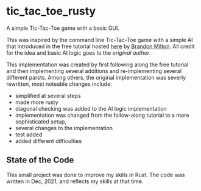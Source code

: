 # tic_tac_toe_rusty

A simple Tic-Tac-Toe game with a basic GUI.

This was inspired by the command line Tic-Tac-Toe game with a simple AI that introduced in the free tutorial hosted [here](https://brandonio21.com/building-tic-tac-toe-in-rust-rustic_tac_toe/) by [Brandon Milton](https://github.com/brandonio21).
All credit for the idea and basic AI logic goes to the *original author*.

This implementation was created by first following along the free tutorial and then implementing several additions and re-implementing several different parsts. 
Among others, the original implementation was severly rewritten, most noteable changes include:

 * simplified at several steps
 * made more rusty
 * diagonal checking was added to the AI logic implementation
 * implementation was changed from the follow-along tutorial to a more sophisticated setup,
 * several changes to the implementation
 * test added
 * added different difficulties

## State of the Code
This small project was done to improve my skills in Rust. The code was written in Dec, 2021, and reflects my skills at that time.
